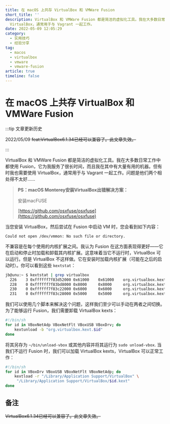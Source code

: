 ```yaml
---
title: 在 macOS 上共存 VirtualBox 和 VMWare Fusion
short_title: ''
description: VirtualBox 和 VMWare Fusion 都是简洁的虚拟化工具。我在大多数日常工作中都使用 Fusion——它为我服务了很长时间，而且我在其中有大量有用的机器。但有时我也需要使用
  VirtualBox，通常用于与 Vagrant 一起工作。
date: 2022-05-09 12:05:29
category:
  - 实用技巧
  - 经验分享
tag:
  - macos
  - virtualbox
  - vmware
  - vmware-fusion
article: true
timeline: false
---
```

# 在 macOS 上共存 VirtualBox 和 VMWare Fusion

:::tip 文章更新历史

2022/05/09 ~~feat:VirtualBox6.1.34已经可以兼容了。此文章失效。~~

:::

VirtualBox 和 VMWare Fusion 都是简洁的虚拟化工具。我在大多数日常工作中都使用 Fusion，它为我服务了很长时间，而且我在其中有大量有用的机器。但有时我也需要使用 VirtualBox，通常用于与 Vagrant 一起工作。问题是他们两个相处得不太好……

> **PS：macOS Monterey安装VirtualBox出错解决方案：**
>
> 安装macFUSE
>
> [https://github.com/osxfuse/osxfuse](https://github.com/osxfuse/osxfuse)

当您安装 VirtualBox，然后尝试在 Fusion 中启动 VM 时，您会看到如下内容：

```
Could not open /dev/vmmon: No such file or directory.
```

不兼容是在每个使用的内核扩展之间。我认为 Fusion 在这方面表现得更好——它在启动和停止时加载和卸载其内核扩展。这意味着当它不运行时，VirtualBox 可以运行。但是 VirtualBox 不这样做。它在安装时加载内核扩展（可能在之后的启动时）。你可以看到这些 `kextstat`：

```bash
jb@unu:~ $ kextstat | grep virtualbox
  226    3 0xffffff7f83d52000 0x61000    0x61000    org.virtualbox.kext.VBoxDrv (5.1.22) 93316754-E074-3CE2-9464-DDA4356FF02E <7 5 4 3 1>
  228    0 0xffffff7f83bd8000 0x8000     0x8000     org.virtualbox.kext.VBoxUSB (5.1.22) D956DCFA-4E4F-320A-BEBC-E4823501B1FF <227 226 41 7 5 4 3 1>
  230    0 0xffffff7f83c22000 0x6000     0x6000     org.virtualbox.kext.VBoxNetAdp (5.1.22) 4A6C39E1-5D90-3E34-9673-57B0DD779CD7 <226 5 4 1>
  231    0 0xffffff7f83c28000 0x5000     0x5000     org.virtualbox.kext.VBoxNetFlt (5.1.22) 446923A0-E855-3E75-9173-66FA4CE2474A <226 7 5 4 3 1>
```

我们可以使用几个脚本来解决这个问题，这样我们至少可以手动在两者之间切换。为了能够运行 Fusion，我们需要卸载 VirtualBox kexts：

```bash
#!/bin/sh
for id in VBoxNetAdp VBoxNetFlt VBoxUSB VBoxDrv; do
    kextunload -b "org.virtualbox.kext.$id"
done
```

将其另存为 `~/bin/unload-vbox` 或其他内容并将其运行为 `sudo unload-vbox`. 当我们不运行 Fusion 时，我们可以加载 VirtualBox kexts，VirtualBox 可以正常工作：

```bash
#!/bin/sh
for id in VBoxDrv VBoxUSB VBoxNetFlt VBoxNetAdp; do
    kextload -r "/Library/Application Support/VirtualBox" \
     "/Library/Application Support/VirtualBox/$id.kext"
done
```

## 备注

~~VirtualBox6.1.34已经可以兼容了。此文章失效。~~